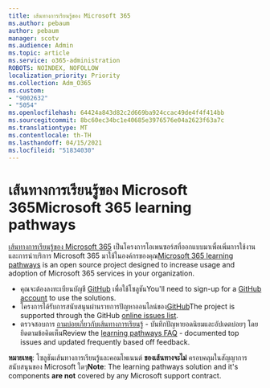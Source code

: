 ```yaml
---
title: เส้นทางการเรียนรู้ของ Microsoft 365
ms.author: pebaum
author: pebaum
manager: scotv
ms.audience: Admin
ms.topic: article
ms.service: o365-administration
ROBOTS: NOINDEX, NOFOLLOW
localization_priority: Priority
ms.collection: Adm_O365
ms.custom:
- "9002632"
- "5054"
ms.openlocfilehash: 64424a843d82c2d669ba924ccac49de4f4f414bb
ms.sourcegitcommit: 8bc60ec34bc1e40685e3976576e04a2623f63a7c
ms.translationtype: MT
ms.contentlocale: th-TH
ms.lasthandoff: 04/15/2021
ms.locfileid: "51834030"
---
```

# <a name="microsoft-365-learning-pathways"></a><span data-ttu-id="08234-102">เส้นทางการเรียนรู้ของ Microsoft 365</span><span class="sxs-lookup"><span data-stu-id="08234-102">Microsoft 365 learning pathways</span></span>

<span data-ttu-id="08234-103">[เส้นทางการเรียนรู้ของ Microsoft 365](https://docs.microsoft.com/office365/customlearning/) เป็นโครงการโอเพนซอร์สที่ออกแบบมาเพื่อเพิ่มการใช้งานและการนําบริการ Microsoft 365 มาใช้ในองค์กรของคุณ</span><span class="sxs-lookup"><span data-stu-id="08234-103">[Microsoft 365 learning pathways](https://docs.microsoft.com/office365/customlearning/) is an open source project designed to increase usage and adoption of Microsoft 365 services in your organization.</span></span>

- <span data-ttu-id="08234-104">คุณจะต้องลงทะเบียนบัญชี [GitHub](https://aka.ms/joingithub) เพื่อใช้โซลูชัน</span><span class="sxs-lookup"><span data-stu-id="08234-104">You'll need to sign-up for a [GitHub account](https://aka.ms/joingithub) to use the solutions.</span></span>
- <span data-ttu-id="08234-105">โครงการได้รับการสนับสนุนผ่านรายการปัญหาออนไลน์ของ[GitHub](https://aka.ms/CustomLearningHelp)</span><span class="sxs-lookup"><span data-stu-id="08234-105">The project is supported through the GitHub [online issues list](https://aka.ms/CustomLearningHelp).</span></span>
- <span data-ttu-id="08234-106">ตรวจสอบการ [ถามบ่อยเกี่ยวกับเส้นทางการเรียนรู้](https://docs.microsoft.com/office365/customlearning/faq) - บันทึกปัญหายอดนิยมและอัปเดตบ่อยๆ โดยยึดตามข้อคิดเห็น</span><span class="sxs-lookup"><span data-stu-id="08234-106">Review the [learning pathways FAQ](https://docs.microsoft.com/office365/customlearning/faq) - documented top issues and updated frequently based off feedback.</span></span>

<span data-ttu-id="08234-107">**หมายเหตุ**: โซลูชันเส้นทางการเรียนรู้และคอมโพเนนต์ **ของเส้นทางจะไม่** ครอบคลุมในสัญญาการสนับสนุนของ Microsoft ใดๆ</span><span class="sxs-lookup"><span data-stu-id="08234-107">**Note**: The learning pathways solution and it's components **are not** covered by any Microsoft support contract.</span></span>
